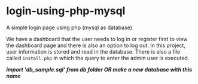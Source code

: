 # login-using-php-mysql
A simple login page using php (mysql as database)

We have a dashboard that the user needs to log in or register first to view the dashboard page and there is also an option to log out.
In this project, user information is stored and read in the database.
There is also a file called `install.php` in which the query to enter the admin user is executed.

***import 'db_sample.sql' from db folder OR make a new database with this name***
